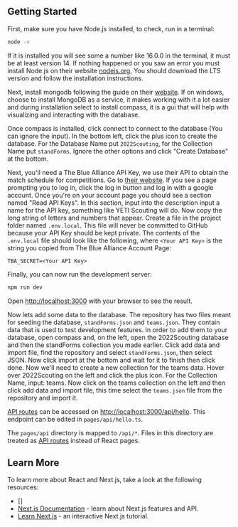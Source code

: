 ## Getting Started

First, make sure you have Node.js installed, to check, run in a terminal:

```bash
node -v
```

If it is installed you will see some a number like 16.0.0 in the terminal, it must be at least version 14.
If nothing happened or you saw an error you must install Node.js on their website [nodejs.org](https://nodejs.org/en/), You should download the LTS version and follow the installation instructions.

Next, install mongodb following the guide on their [website](https://docs.mongodb.com/manual/administration/install-community/). If on windows, choose to install MongoDB as a service, it makes working with it a lot easier and during installation select to install compass, it is a gui that will help with visualizing and interacting with the database.

Once compass is installed, click connect to connect to the database (You can ignore the input). In the bottom left, click the plus icon to create the database. For the Database Name put `2022Scouting`, for the Collection Name put `standForms`. Ignore the other options and click "Create Database" at the bottom.

Next, you'll need a The Blue Alliance API Key, we use their API to obtain the match schedule for competitions. Go to [their website](https://www.thebluealliance.com/account/). If you see a page prompting you to log in, click the log in button and log in with a google account. Once you're on your account page you should see a section named "Read API Keys". In this section, input into the description input a name for the API key, something like YETI Scouting will do. Now copy the long string of letters and numbers that appear. Create a file in the project folder named `.env.local`. This file will never be committed to GitHub because your API Key should be kept private. The contents of the `.env.local` file should look like the following, where `<Your API Key>` is the string you copied from The Blue Alliance Account Page:

```
TBA_SECRET=<Your API Key>
```

Finally, you can now run the development server:

```bash
npm run dev
```

Open [http://localhost:3000](http://localhost:3000) with your browser to see the result.

Now lets add some data to the database. The repository has two files meant for seeding the database, `standForms.json` and `teams.json`. They contain data that is used to test development features. In order to add them to your database, open compass and, on the left, open the 2022Scouting database and then the standForms collection you made earlier. Click add data and import file, find the repository and select `standForms.json`, then select JSON. Now click import at the bottom and wait for it to finish then click done. Now we'll need to create a new collection for the teams data. Hover over 2022Scouting on the left and click the plus icon. For the Collection Name, input: teams. Now click on the teams collection on the left and then click add data and import file, this time select the `teams.json` file from the repository and import it.

[API routes](https://nextjs.org/docs/api-routes/introduction) can be accessed on [http://localhost:3000/api/hello](http://localhost:3000/api/hello). This endpoint can be edited in `pages/api/hello.ts`.

The `pages/api` directory is mapped to `/api/*`. Files in this directory are treated as [API routes](https://nextjs.org/docs/api-routes/introduction) instead of React pages.

## Learn More

To learn more about React and Next.js, take a look at the following resources:

- []
- [Next.js Documentation](https://nextjs.org/docs) - learn about Next.js features and API.
- [Learn Next.js](https://nextjs.org/learn) - an interactive Next.js tutorial.
